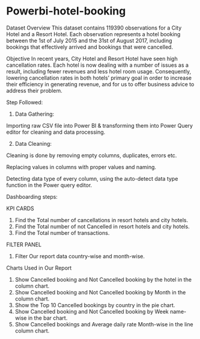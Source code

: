 # Powerbi-hotel-booking

Dataset Overview
This dataset contains 119390 observations for a City Hotel and a Resort Hotel. Each observation represents a hotel booking between the 1st of July 2015 and the 31st of August 2017, including bookings that effectively arrived and bookings that were cancelled.

Objective
In recent years, City Hotel and Resort Hotel have seen high cancellation rates. Each hotel is now dealing with a number of issues as a result, including fewer revenues and less hotel room usage. Consequently, lowering cancellation rates in both hotels’ primary goal in order to increase their efficiency in generating revenue, and for us to offer business advice to address their problem.

Step Followed:
1.	Data Gathering:

Importing raw CSV file into Power BI & transforming them into Power Query editor for cleaning and data processing.

2. Data Cleaning:
   
Cleaning is done by removing empty columns, duplicates, errors etc.

Replacing values in columns with proper values and naming.

Detecting data type of every column, using the auto-detect data type function in the Power query editor.



Dashboarding steps:

KPI CARDS
1. Find the Total number of cancellations in resort hotels and city hotels.
2. Find the Total number of not Cancelled in resort hotels and city hotels.
3. Find the Total number of transactions.


FILTER PANEL
1. Filter Our report data country-wise and month-wise.

Charts Used in Our Report

1. Show Cancelled booking and Not Cancelled booking by the hotel in the column chart.
2. Show Cancelled booking and Not Cancelled booking by Month in the column chart.
3. Show the Top 10 Cancelled bookings by country in the pie chart.
4. Show Cancelled booking and Not Cancelled booking by Week name-wise in the bar chart.
5. Show Cancelled bookings and Average daily rate Month-wise in the line column chart.





    





